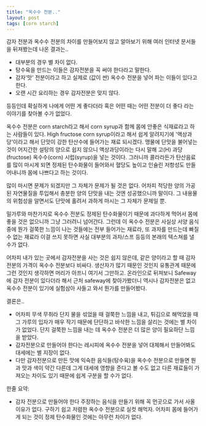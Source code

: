 ```yaml
---
title: "옥수수 전분.."
layout: post
tags: [corn starch]
---
```


감자 전분과 옥수수 전분의 차이를 만들어보지 않고 알아보기 위해 여러 인터넷 문서들을 뒤져봤는데 나온 결과는..

- 대부분의 경우 별 차이 없다.
- 탕수육을 만드는 이들은 감자전분을 꼭 써야 한다라고 말한다.
- 감자'맛' 전분이라고 하고 실제로 (값이 싼) 옥수수 전분을 넣어 파는 이들이 있다고 한다.
- 오랜 시간 요리하는 경우 감자전분은 맞지 않다.

등등인데 확실하게 나에게 어떤 게 좋다더라 혹은 어떤 때는 어떤 전분이 더 좋다 라는 이야기를 찾아볼 수가 없었다.

옥수수 전분은 corn starch라고 해서 corn syrup과 함께 몸에 안좋은 식재료라고 하는 사람들이 있다. High fructose corn syrup이라고 해서 쉽게 알려지기에 '액상과당'이라고 해서 단맛이 강한 탄산수에 들어가는 재료 되시겠다. 맹물에 단맛을 불어넣는 것이 어지간한 설탕의 양으로 쉽지 않으니 액상과당이라는 다시 말해 고(H) 과당(fructose) 옥수수(corn) 시럽(syrup)을 넣는 것이다. 그러니까 콜라라든가 탄산음료를 많이 마시게 되면 정제된 탄수화물이 들어와서 혈당도 높이고 인슐린 저항성도 만들어내니까 몸에 나쁘다고 하는 것이다. 

많이 마시면 문제가 되겠지만 그 자체가 문제가 될 것은 없다. 어차피 적당한 양의 가공된 자연물질을 투입해서 충분한 양의 단맛을 내는 것엔 성공했으니까 말이다. 그 내용물의 위험성을 알면서도 단맛에 홀려서 과하게 마시는 그 자체가 문제일 뿐.

밀가루와 마찬가지로 옥수수 전분도 정제된 탄수화물이기 때문에 과다하게 먹어서 몸에 좋을 것은 없으니까 그냥 그러려니 넘어간다. 그런데 이 옥수수 전분은 사실상 서양 음식 중에 뭔가 걸쭉한 느낌이 나는 것들에는 전부 들어가는 재료라, 또 과자를 만드는데 빠질 수 없는 재료라 이걸 쓰지 못하면 사실 대부분의 과자/스프 등등의 본래의 텍스쳐를 낼 수가 없다. 

어차피 내가 있는 곳에서 감자전분을 사는 것은 쉽지 않은데, 같은 양이라고 할 때 감자전분의 가격이 옥수수 전분보다 비싸다. 생산자가 많기 때문인 것인지 유통관계 때문에 그런 것인지 생각하면 머리가 아프니 여기서 그만하고. 온라인으로 뒤져보니 Safeway에 감자 전분이 있다더라 해서 근처 safeway에 찾아가봤더니 역시나 감자전분은 없고 옥수수 전분이 있기에 실험삼아 사들고 와서 뭔가를 만들어봤다.

결론은..

- 어차피 무색 무취라 단지 물을 섞었을 때 걸쭉한 느낌을 내고, 튀김으로 해먹었을 때 그 가루의 입자가 매우 작기 때문에 단단하고 바삭한 느낌을 살리는 것에는 별 차이가 없었다. 단지 걸쭉한 느낌을 내는 데 옥수수 전분은 더 많은 양이 필요하단 느낌을 받았다.
- 감자전분으로 만들어야 한다는 레시피에 옥수수 전분을 넣어 대체해서 만들어봐도 대세에는 별 지장이 없다. 
- 다만 감자전분으로 만든 맛에 익숙한 음식들(탕수육)을 옥수수 전분으로 만들면 뭔과 맛과 색이 약간 다른데 그게 대세에 영향을 준다고 볼 수도 없고 다른 재료들이 가져오는 차이도 있기 때문에 쉽게 구분을 할 수가 없다.

한줄 요약:
- 감자 전분으로 만들어야 한다 주장하는 음식을 만들기 위해 꼭 먼곳으로 가서 사올 이유가 없다. 구하기 쉽고 저렴한 옥수수 전분으로 실컷 해먹자. 어차피 몸에 들어가게 되는 것이 정제 탄수화물인 것에는 아무런 차이가 없다.
